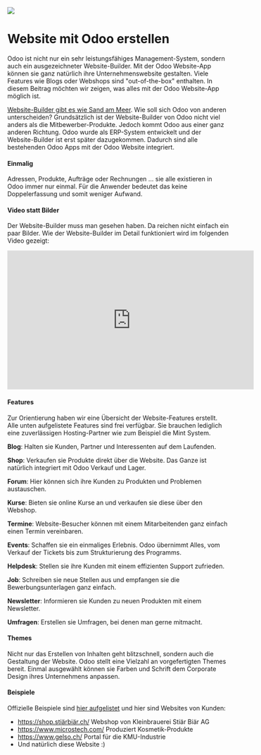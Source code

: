 ![](https://www.erpopen.nl/web/image/4184/Odoo%20website%20builder.png)

# Website mit Odoo erstellen

Odoo ist nicht nur ein sehr leistungsfähiges Management-System, sondern auch ein ausgezeichneter Website-Builder. Mit der Odoo Website-App können sie ganz natürlich ihre Unternehmenswebsite gestalten. Viele Features wie Blogs oder Webshops sind "out-of-the-box" enthalten. In diesem Beitrag möchten wir zeigen, was alles mit der Odoo Website-App möglich ist.

[Website-Builder gibt es wie Sand am Meer](https://www.tooltester.com/de/homepage-baukasten-test/). Wie soll sich Odoo von anderen unterscheiden?
Grundsätzlich ist der Website-Builder von Odoo nicht viel anders als die Mitbewerber-Produkte. Jedoch kommt Odoo aus einer ganz anderen Richtung. Odoo wurde als ERP-System entwickelt und der Website-Builder ist erst später dazugekommen. Dadurch sind alle bestehenden Odoo Apps mit der Odoo Website integriert.

#### Einmalig

Adressen, Produkte, Aufträge oder Rechnungen ... sie alle existieren in Odoo immer nur einmal. Für die Anwender bedeutet das keine Doppelerfassung und somit weniger Aufwand.

#### Video statt Bilder

Der Website-Builder muss man gesehen haben. Da reichen nicht einfach ein paar Bilder. Wie der Website-Builder im Detail funktioniert wird im folgenden Video gezeigt:

<iframe width="560" height="315" src="https://www.youtube.com/embed/OabexhLGo4o" title="YouTube video player" frameborder="0" allow="accelerometer; autoplay; clipboard-write; encrypted-media; gyroscope; picture-in-picture" allowfullscreen></iframe>

#### Features

Zur Orientierung haben wir eine Übersicht der Website-Features erstellt. Alle unten aufgelistete Features sind frei verfügbar. Sie brauchen lediglich eine zuverlässigen Hosting-Partner wie zum Beispiel die Mint System.

**Blog**: Halten sie Kunden, Partner und Interessenten auf dem Laufenden.

**Shop**: Verkaufen sie Produkte direkt über die Website. Das Ganze ist natürlich integriert mit Odoo Verkauf und Lager.

**Forum**: Hier können sich ihre Kunden zu Produkten und Problemen austauschen.

**Kurse**: Bieten sie online Kurse an und verkaufen sie diese über den Webshop.

**Termine**: Website-Besucher können mit einem Mitarbeitenden ganz einfach einen Termin vereinbaren.

**Events**: Schaffen sie ein einmaliges Erlebnis. Odoo übernimmt Alles, vom Verkauf der Tickets bis zum Strukturierung des Programms.

**Helpdesk**: Stellen sie ihre Kunden mit einem effizienten Support zufrieden.

**Job**: Schreiben sie neue Stellen aus und empfangen sie die Bewerbungsunterlagen ganz einfach.

**Newsletter**: Informieren sie Kunden zu neuen Produkten mit einem Newsletter.

**Umfragen**: Erstellen sie Umfragen, bei denen man gerne mitmacht.

#### Themes

Nicht nur das Erstellen von Inhalten geht blitzschnell, sondern auch die Gestaltung der Website. Odoo stellt eine Vielzahl an vorgefertigten Themes bereit. Einmal ausgewählt können sie Farben und Schrift dem Corporate Design ihres Unternehmens anpassen.

#### Beispiele

Offizielle Beispiele sind [hier aufgelistet](https://www.odoo.com/de_DE/website-builder-showcase) und hier sind Websites von Kunden:

* <https://shop.stiärbiär.ch/> Webshop von Kleinbrauerei Stiär Biär AG
* https://www.microstech.com/ Produziert Kosmetik-Produkte
* https://www.gelso.ch/ Portal für die KMU-Industrie
* Und natürlich diese Website :)